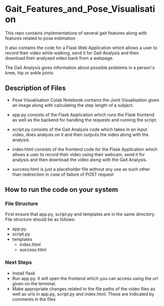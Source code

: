 # Gait_Features_and_Pose_Visualisation
This repo contains implementations of several gait features along with features related to pose estimation

It also contains the code for a Flask Web Application which allows a user to record their video while walking, send it for Gait Analysis and then download their analysed video back from a webpage.

The Gait Analysis gives information about possible problems in a person's knee, hip or ankle joints.

## Description of Files

* Pose Visualisation Colab Notebook contains the Joint Visualisation given an image along with calculating the step length of a subject.

* app.py consists of the Flask Application which runs the Flask frontend as well as the backend for handling the requests and running the script.

* script.py consists of the Gait Analysis code which takes in an input video, does analysis on it and then outputs the video along with the analysis.

* index.html consists of the frontend code for the Flask Application which allows a user to record their video using their webcam, send it for analysis and then download the video along with the Gait Analysis.

* success.html is just a placeholder file without any use as such other than redirection in case of failure of POST request

## How to run the code on your system

### File Structure

First ensure that app.py, script.py and templates are in the same directory. File structure should be as follows:

* app.py
* script.py
* templates
  * index.html
  * success.html

### Next Steps
  
* Install flask
* Run app.py. It will open the frontend which you can access using the url given on the terminal.
* Make appropriate changes related to the file paths of the video files as well as urls in app.py, script.py and index.html. These are indicated by comments in the files
